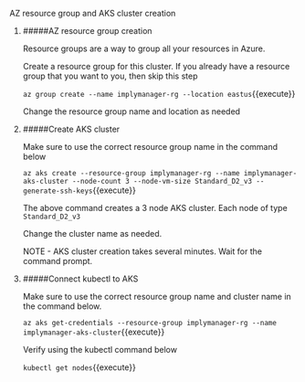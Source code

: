 AZ resource group and AKS cluster creation

1. #####AZ resource group creation 

    Resource groups are a way to group all your resources in Azure. 
    
    Create a resource group for this cluster. If you already have a resource group that you want to you, then skip this step
    
   `az group create --name implymanager-rg --location eastus`{{execute}}

    Change the resource group name and location as needed

2. #####Create AKS cluster

    Make sure to use the correct resource group name in the command below
    
    `az aks create --resource-group implymanager-rg --name implymanager-aks-cluster --node-count 3 --node-vm-size Standard_D2_v3 --generate-ssh-keys`{{execute}}
    
    The above command creates a 3 node AKS cluster. Each node of type `Standard_D2_v3`
    
    Change the cluster name as needed.
    
    NOTE - AKS cluster creation takes several minutes. Wait for the command prompt.
    
3. #####Connect kubectl to AKS

    Make sure to use the correct resource group name and cluster name in the command below.

    `az aks get-credentials --resource-group implymanager-rg --name implymanager-aks-cluster`{{execute}}
    
    Verify using the kubectl command below
    
    `kubectl get nodes`{{execute}}